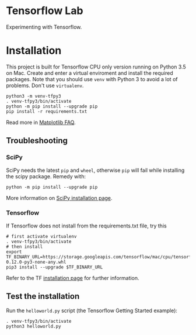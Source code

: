 # Tensorflow Lab
Experimenting with Tensorflow.



# Installation
This project is built for Tensorflow CPU only version running on Python 3.5 on Mac. 
Create and enter a virtual enviroment and install the required
packages.  Note that you should use `venv` with Python 3 to avoid a
lot of problems. Don't use `virtualenv`.

    python3 -m venv-tfpy3
    . venv-tfpy3/bin/activate
    python -m pip install --upgrade pip
    pip install -r requirements.txt 

Read more in [Matplotlib FAQ](http://matplotlib.org/faq/virtualenv_faq.html#short-version).

## Troubleshooting

### SciPy
SciPy needs the latest `pip` and `wheel`, otherwise `pip` will fail while installing the scipy package.
Remedy with:

    python -m pip install --upgrade pip

More information on [SciPy installation page](https://www.scipy.org/install.html).


### Tensorflow
If Tensorflow does not install from the requirements.txt file, try this

    # first activate virtualenv
    . venv-tfpy3/bin/activate
    # then install
    export TF_BINARY_URL=https://storage.googleapis.com/tensorflow/mac/cpu/tensorflow-0.12.0-py3-none-any.whl
    pip3 install --upgrade $TF_BINARY_URL

Refer to the TF [installation page](https://www.tensorflow.org/get_started/os_setup#pip_installation) 
for further information.


## Test the installation
Run the `helloworld.py` script (the Tensorflow Getting Started example):

    . venv-tfpy3/bin/activate
    python3 helloworld.py
